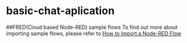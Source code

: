 # basic-chat-aplication

##FRED(Cloud based Node-RED) sample flows
To find out more about importing sample flows, please refer to [How to Import a Node-RED Flow](http://developers.sensetecnic.com/article/how-to-import-a-node-red-flow/)
